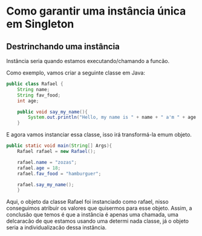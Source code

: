 # Como garantir uma instância única em Singleton

## Destrinchando uma instância

Instância seria quando estamos executando/chamando a funcão.

Como exemplo, vamos criar a seguinte classe em Java:

```java
public class Rafael {
    String name;
    String fav_food;
    int age;

    public void say_my_name(){
        System.out.println("Hello, my name is " + name + " a'm " + age + " years old, and my favorite food is " + fav_food);
    }
```

E agora vamos instanciar essa classe, isso irá transformá-la emum objeto.

```java
public static void main(String[] Args){
    Rafael rafael = new Rafael();

    rafael.name = "zozas";
    rafael.age = 18;
    rafael.fav_food = "hamburguer";

    rafael.say_my_name();
    }
```

Aqui, o objeto da classe Rafael foi instanciado como rafael, nisso conseguimos atribuir os valores que quisermos para esse objeto. Assim, a conclusão que temos é que a instância é apenas uma chamada, uma delcaracão de que estamos usando uma determi nada classe, já o objeto seria a individualizacão dessa instância.